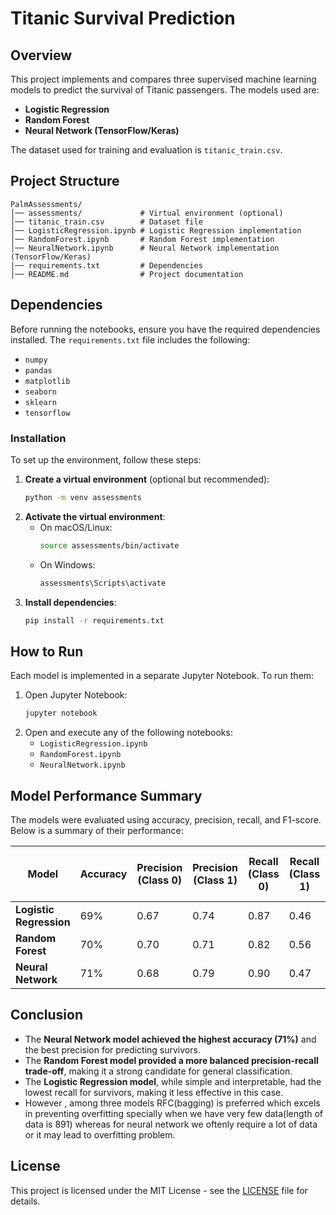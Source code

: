 # Titanic Survival Prediction

## Overview
This project implements and compares three supervised machine learning models to predict the survival of Titanic passengers. The models used are:
- **Logistic Regression**
- **Random Forest**
- **Neural Network (TensorFlow/Keras)**

The dataset used for training and evaluation is `titanic_train.csv`.

## Project Structure
```
PalmAssessments/
│── assessments/             # Virtual environment (optional)
│── titanic_train.csv        # Dataset file
│── LogisticRegression.ipynb # Logistic Regression implementation
│── RandomForest.ipynb       # Random Forest implementation
│── NeuralNetwork.ipynb      # Neural Network implementation (TensorFlow/Keras)
│── requirements.txt         # Dependencies
│── README.md                # Project documentation
```

## Dependencies
Before running the notebooks, ensure you have the required dependencies installed. The `requirements.txt` file includes the following:
- `numpy`
- `pandas`
- `matplotlib`
- `seaborn`
- `sklearn`
- `tensorflow`

### Installation
To set up the environment, follow these steps:
1. **Create a virtual environment** (optional but recommended):
   ```bash
   python -m venv assessments
   ```
2. **Activate the virtual environment**:
   - On macOS/Linux:
     ```bash
     source assessments/bin/activate
     ```
   - On Windows:
     ```bash
     assessments\Scripts\activate
     ```
3. **Install dependencies**:
   ```bash
   pip install -r requirements.txt
   ```

## How to Run
Each model is implemented in a separate Jupyter Notebook. To run them:
1. Open Jupyter Notebook:
   ```bash
   jupyter notebook
   ```
2. Open and execute any of the following notebooks:
   - `LogisticRegression.ipynb`
   - `RandomForest.ipynb`
   - `NeuralNetwork.ipynb`

## Model Performance Summary
The models were evaluated using accuracy, precision, recall, and F1-score. Below is a summary of their performance:

| Model                | Accuracy | Precision (Class 0) | Precision (Class 1) | Recall (Class 0) | Recall (Class 1) | F1-Score (Class 0) | F1-Score (Class 1) |
|----------------------|----------|---------------------|---------------------|------------------|------------------|--------------------|--------------------|
| **Logistic Regression** | 69%      | 0.67                | 0.74                | 0.87             | 0.46             | 0.75               | 0.57               |
| **Random Forest**       | 70%      | 0.70                | 0.71                | 0.82             | 0.56             | 0.75               | 0.63               |
| **Neural Network**      | 71%      | 0.68                | 0.79                | 0.90             | 0.47             | 0.77               | 0.59               |

## Conclusion
- The **Neural Network model achieved the highest accuracy (71%)** and the best precision for predicting survivors.
- The **Random Forest model provided a more balanced precision-recall trade-off**, making it a strong candidate for general classification.
- The **Logistic Regression model**, while simple and interpretable, had the lowest recall for survivors, making it less effective in this case.
- However , among three models RFC(bagging) is preferred which excels in preventing overfitting specially when we have very few data(length of data is 891) whereas for neural network we oftenly require a lot of data or it may lead to overfitting problem. 

## License
This project is licensed under the MIT License - see the [LICENSE](LICENSE) file for details.



